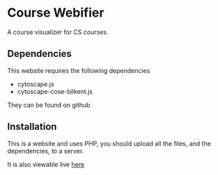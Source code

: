 # Course Webifier

A course visualizer for CS courses.

## Dependencies

This website requires the following dependencies

 * cytoscape.js
 * cytoscape-cose-bilkent.js

They can be found on github

## Installation

This is a website and uses PHP, you should upload all the files, and the dependencies, to a server.

It is also viewable live [here](students.washington.edu/caseyws)
